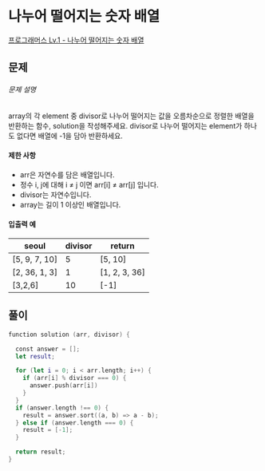 <!-- @format -->

# 나누어 떨어지는 숫자 배열

[프로그래머스 Lv.1 - 나누어 떨어지는 숫자 배열](https://school.programmers.co.kr/learn/courses/30/lessons/12910)

## 문제

###### 문제 설명

array의 각 element 중 divisor로 나누어 떨어지는 값을 오름차순으로 정렬한 배열을 반환하는 함수, solution을 작성해주세요.
divisor로 나누어 떨어지는 element가 하나도 없다면 배열에 -1을 담아 반환하세요.

#### 제한 사항

- arr은 자연수를 담은 배열입니다.
- 정수 i, j에 대해 i ≠ j 이면 arr[i] ≠ arr[j] 입니다.
- divisor는 자연수입니다.
- array는 길이 1 이상인 배열입니다.

#### 입출력 예

| seoul         | divisor | return        |
| ------------- | ------- | ------------- |
| [5, 9, 7, 10] | 5       | [5, 10]       |
| [2, 36, 1, 3] | 1       | [1, 2, 3, 36] |
| [3,2,6]       | 10      | [-1]          |

## 풀이

```swift
function solution (arr, divisor) {

  const answer = [];
  let result;

  for (let i = 0; i < arr.length; i++) {
    if (arr[i] % divisor === 0) {
      answer.push(arr[i])
    }
  }
  if (answer.length !== 0) {
    result = answer.sort((a, b) => a - b);
  } else if (answer.length === 0) {
    result = [-1];
  }

  return result;
}
```
